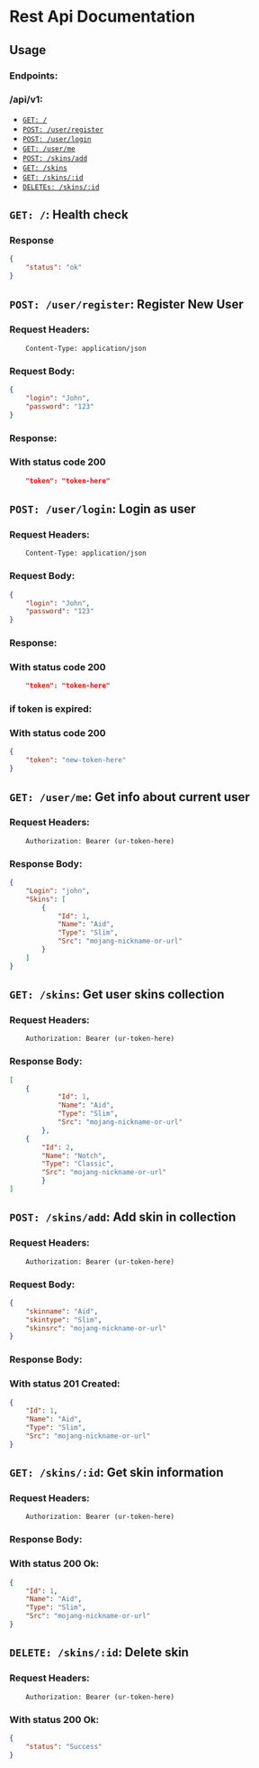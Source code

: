 # Rest Api Documentation

## Usage
### Endpoints:

### /api/v1:
- [`GET: /`](#get--health-check)
- [`POST: /user/register`](#post-userregister-register-new-user)
- [`POST: /user/login`](#post-userlogin-login-as-user)
- [`GET: /user/me`](#get-userme-get-info-about-current-user)
- [`POST: /skins/add`](#post-skinsadd-add-skin-in-collection)
- [`GET: /skins`](#get-skins-get-user-skins-collection)
- [`GET: /skins/:id`](#get-skinsid-get-skin-information)
- [`DELETEs: /skins/:id`](#delete-skinsid-delete-skin)


## `GET: /`: Health check

### Response
```json
{
    "status": "ok"
}
```

## `POST: /user/register`: Register New User

### Request Headers:
```
    Content-Type: application/json
```

### Request Body:
```json
{
    "login": "John",
    "password": "123"
}
```
### Response:
### With status code 200
```json
    "token": "token-here"
```


## `POST: /user/login`: Login as user 

### Request Headers:
```
    Content-Type: application/json
```

### Request Body:
```json
{
    "login": "John",
    "password": "123"
}
```
### Response:
### With status code 200
```json
    "token": "token-here"
```

### if token is expired:
### With status code 200
```json
{
    "token": "new-token-here"
}
```



## `GET: /user/me`: Get info about current user

### Request Headers:
```
    Authorization: Bearer (ur-token-here)
```

### Response Body:
```json
{
    "Login": "john",
    "Skins": [
        {
            "Id": 1,
            "Name": "Aid",
            "Type": "Slim",
            "Src": "mojang-nickname-or-url"
        }
    ]
}
```


## `GET: /skins`: Get user skins collection

### Request Headers:
```
    Authorization: Bearer (ur-token-here)
```

### Response Body:
```json
[
    {
            "Id": 1,
            "Name": "Aid",
            "Type": "Slim",
            "Src": "mojang-nickname-or-url"
        },
    {
        "Id": 2,
        "Name": "Notch",
        "Type": "Classic",
        "Src": "mojang-nickname-or-url"
        }
]
```

## `POST: /skins/add`: Add skin in collection

### Request Headers:
```
    Authorization: Bearer (ur-token-here)
```

### Request Body:
```json
{
    "skinname": "Aid",
    "skintype": "Slim",
    "skinsrc": "mojang-nickname-or-url"
}
```

### Response Body:

### With status 201 Created:
```json
{
    "Id": 1,
    "Name": "Aid",
    "Type": "Slim",
    "Src": "mojang-nickname-or-url"
}
```


## `GET: /skins/:id`: Get skin information

### Request Headers:

```
    Authorization: Bearer (ur-token-here)
```

### Response Body:

### With status 200 Ok:
```json
{
    "Id": 1,
    "Name": "Aid",
    "Type": "Slim",
    "Src": "mojang-nickname-or-url"
}
```


## `DELETE: /skins/:id`: Delete skin 

### Request Headers:

```
    Authorization: Bearer (ur-token-here)
```

### With status 200 Ok:
```json
{
    "status": "Success"
}
```




